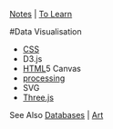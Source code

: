 [Notes](notes.md) | [To Learn](toLearn.md)

#Data Visualisation
* [CSS](CSS/CSS.md)
* D3.js
* [HTML](HTML/HTML.md)5 Canvas
* [processing](processing.md)
* SVG
* [Three.js](javascript/threejs.md)

See Also [Databases](databases.md) | [Art](art.md)
